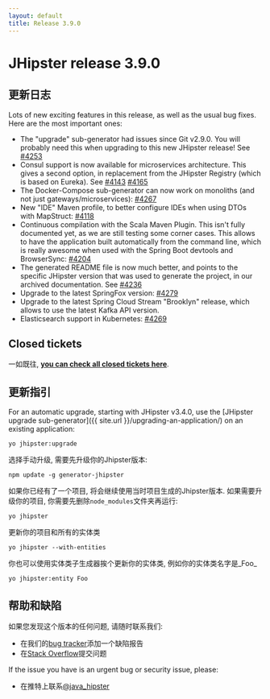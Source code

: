 ```yaml
---
layout: default
title: Release 3.9.0
---
```


JHipster release 3.9.0
==================

更新日志
----------

Lots of new exciting features in this release, as well as the usual bug fixes. Here are the most important ones:

- The "upgrade" sub-generator had issues since Git v2.9.0. You will probably need this when upgrading to this new JHipster release! See [#4253](https://github.com/jhipster/generator-jhipster/pull/4253)
- Consul support is now available for microservices architecture. This gives a second option, in replacement from the JHipster Registry (which is based on Eureka). See [#4143](https://github.com/jhipster/generator-jhipster/issues/4143) [#4165](https://github.com/jhipster/generator-jhipster/pull/4165)
- The Docker-Compose sub-generator can now work on monoliths (and not just gateways/microservices): [#4267](https://github.com/jhipster/generator-jhipster/pull/4267)
- New "IDE" Maven profile, to better configure IDEs when using DTOs with MapStruct: [#4118](https://github.com/jhipster/generator-jhipster/pull/4118)
- Continuous compilation with the Scala Maven Plugin. This isn't fully documented yet, as we are still testing some corner cases. This allows to have the application built automatically from the command line, which is really awesome when used with the Spring Boot devtools and BrowserSync: [#4204](https://github.com/jhipster/generator-jhipster/pull/4204)
- The generated README file is now much better, and points to the specific JHipster version that was used to generate the project, in our archived documentation. See [#4236](https://github.com/jhipster/generator-jhipster/pull/4236)
- Upgrade to the latest SpringFox version: [#4279](https://github.com/jhipster/generator-jhipster/pull/4279)
- Upgrade to the latest Spring Cloud Stream "Brooklyn" release, which allows to use the latest Kafka API version.
- Elasticsearch support in Kubernetes: [#4269](https://github.com/jhipster/generator-jhipster/pull/4269)

Closed tickets
------------
一如既往, __[you can check all closed tickets here](https://github.com/jhipster/generator-jhipster/issues?q=milestone%3A3.9.0+is%3Aclosed)__.

更新指引
------------

For an automatic upgrade, starting with JHipster v3.4.0, use the [JHipster upgrade sub-generator]({{ site.url }}/upgrading-an-application/) on an existing application:

```
yo jhipster:upgrade
```

选择手动升级, 需要先升级你的Jhipster版本:

```
npm update -g generator-jhipster
```

如果你已经有了一个项目, 将会继续使用当时项目生成的Jhipster版本.
如果需要升级你的项目, 你需要先删除`node_modules`文件夹再运行:

```
yo jhipster
```

更新你的项目和所有的实体类

```
yo jhipster --with-entities
```

你也可以使用实体类子生成器挨个更新你的实体类, 例如你的实体类名字是_Foo_

```
yo jhipster:entity Foo
```

帮助和缺陷
--------------

如果您发现这个版本的任何问题, 请随时联系我们:

- 在我们的[bug tracker](https://github.com/jhipster/generator-jhipster/issues?state=open)添加一个缺陷报告
- 在[Stack Overflow](http://stackoverflow.com/tags/jhipster/info)提交问题

If the issue you have is an urgent bug or security issue, please:

- 在推特上联系[@java_hipster](https://twitter.com/java_hipster)
